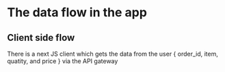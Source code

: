 # The data flow in the app

## Client side flow
There is a next JS client which gets the data from the user { order_id, item, quatity, and price } 
via the API gateway 